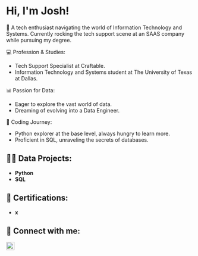 <h1>Hi, I'm Josh! </h1>

👋 A tech enthusiast navigating the world of Information Technology and Systems. Currently rocking the tech support scene at an SAAS company while pursuing my degree.

💻 Profession & Studies:

- Tech Support Specialist at Craftable.
- Information Technology and Systems student at The University of Texas at Dallas.

📊 Passion for Data:

- Eager to explore the vast world of data.
- Dreaming of evolving into a Data Engineer.
  
🐍 Coding Journey:

- Python explorer at the base level, always hungry to learn more.
- Proficient in SQL, unraveling the secrets of databases.

<h2>👨‍💻 Data Projects:</h2>

- <b>Python</b>
- <b>SQL</b>
 
<h2>📄 Certifications:</h2>

- <b>x</b>

<h2> 🤳 Connect with me:</h2>

[<img align="left" alt="JoshVanwinkle | LinkedIn" width="22px" src="https://cdn.jsdelivr.net/npm/simple-icons@v3/icons/linkedin.svg" />][linkedin]

[linkedin]: https://www.linkedin.com/in/joshua-vanwinkle-5058591a4/

<!--
Here are some ideas to get you started:

- 🔭 I’m currently working on ...
- 🌱 I’m currently learning ...
- 👯 I’m looking to collaborate on ...
- 🤔 I’m looking for help with ...
- 💬 Ask me about ...
- 📫 How to reach me: ...
- 😄 Pronouns: ...
- ⚡ Fun fact: ...
-->
